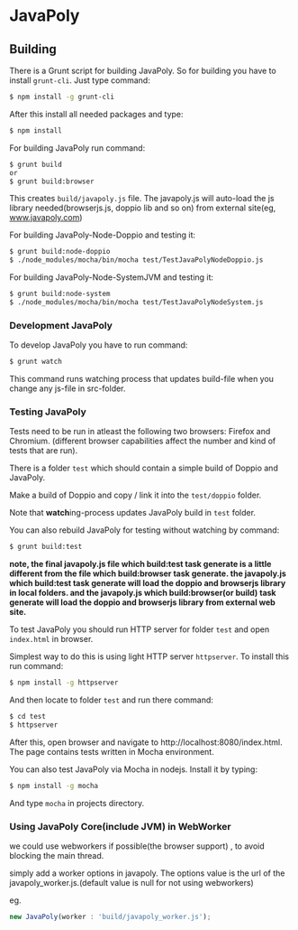 # JavaPoly

## Building

There is a Grunt script for building JavaPoly. So for building you have to install `grunt-cli`. Just type command:
```sh
$ npm install -g grunt-cli
```

After this install all needed packages and type:
```sh
$ npm install
```

For building JavaPoly run command:
```sh
$ grunt build
or
$ grunt build:browser
```

This creates `build/javapoly.js` file.
The javapoly.js will auto-load the js library needed(browserjs.js, doppio lib and so on) from external site(eg, www.javapoly.com)

For building JavaPoly-Node-Doppio and testing it:
```sh
$ grunt build:node-doppio
$ ./node_modules/mocha/bin/mocha test/TestJavaPolyNodeDoppio.js
```

For building JavaPoly-Node-SystemJVM and testing it:
```sh
$ grunt build:node-system
$ ./node_modules/mocha/bin/mocha test/TestJavaPolyNodeSystem.js
```


### Development JavaPoly

To develop JavaPoly you have to run command:
```sh
$ grunt watch
```

This command runs watching process that updates build-file when you change any js-file in src-folder.

### Testing JavaPoly

Tests need to be run in atleast the following two browsers: Firefox and Chromium. (different
browser capabilities affect the number and kind of tests that are run).

There is a folder `test` which should contain a simple build of Doppio and JavaPoly.

Make a build of Doppio and copy / link it into the `test/doppio` folder.

Note that **watch**ing-process updates JavaPoly build in `test` folder.

You can also rebuild JavaPoly for testing without watching by command:
```sh
$ grunt build:test
```

**note, the final javapoly.js file which build:test task generate is a little different from the file which build:browser task generate.
the javapoly.js which build:test task generate will load the doppio and browserjs library in local folders.
and the javapoly.js which build:browser(or build) task generate will load the doppio and browserjs library from external web site.** 

To test JavaPoly you should run HTTP server for folder `test` and open `index.html` in browser.

Simplest way to do this is using light HTTP server `httpserver`. To install this run command:
```sh
$ npm install -g httpserver
```

And then locate to folder `test` and run there command:
```sh
$ cd test
$ httpserver
```

After this, open browser and navigate to http://localhost:8080/index.html. The page contains tests written in Mocha environment.

You can also test JavaPoly via Mocha in nodejs. Install it by typing:
```sh
$ npm install -g mocha
```

And type `mocha` in projects directory.

### Using JavaPoly Core(include JVM) in WebWorker

we could use webworkers if possible(the browser support) , to avoid blocking the main thread.

simply add a worker options in javapoly. 
The options value is the url of the javapoly_worker.js.(default value is null for not using webworkers)

eg.

```js
new JavaPoly(worker : 'build/javapoly_worker.js');
``` 
